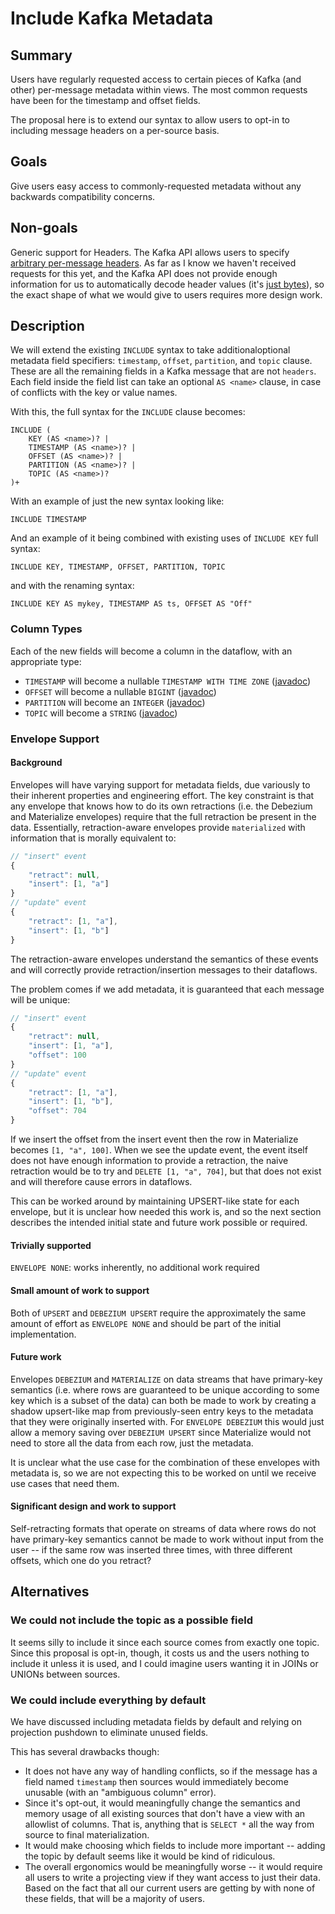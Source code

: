 # Include Kafka Metadata

## Summary

Users have regularly requested access to certain pieces of Kafka (and other)
per-message metadata within views. The most common requests have been for the
timestamp and offset fields.

The proposal here is to extend our syntax to allow users to opt-in to including
message headers on a per-source basis.

## Goals

Give users easy access to commonly-requested metadata without any backwards
compatibility concerns.

## Non-goals

Generic support for Headers. The Kafka API allows users to specify [arbitrary
per-message headers][headers-javadoc]. As far as I know we haven't received
requests for this yet, and the Kafka API does not provide enough information for
us to automatically decode header values (it's [just bytes][headers-rustdoc]),
so the exact shape of what we would give to users requires more design work.

[headers-javadoc]: https://kafka.apache.org/27/javadoc/org/apache/kafka/connect/header/Headers.html
[headers-rustdoc]: https://docs.rs/rdkafka/0.26.0/rdkafka/message/trait.Headers.html

## Description

We will extend the existing `INCLUDE` syntax to take additionaloptional metadata
field specifiers: `timestamp`, `offset`, `partition`, and `topic` clause. These
are all the remaining fields in a Kafka message that are not `headers`. Each
field inside the field list can take an optional `AS <name>` clause, in case of
conflicts with the key or value names.

With this, the full syntax for the `INCLUDE` clause becomes:

```
INCLUDE (
    KEY (AS <name>)? |
    TIMESTAMP (AS <name>)? |
    OFFSET (AS <name>)? |
    PARTITION (AS <name>)? |
    TOPIC (AS <name>)?
)+
```

With an example of just the new syntax looking like:

`INCLUDE TIMESTAMP`

And an example of it being combined with existing uses of `INCLUDE KEY` full
syntax:

`INCLUDE KEY, TIMESTAMP, OFFSET, PARTITION, TOPIC`

and with the renaming syntax:

`INCLUDE KEY AS mykey, TIMESTAMP AS ts, OFFSET AS "Off"`

### Column Types

Each of the new fields will become a column in the dataflow, with an appropriate
type:

* `TIMESTAMP` will become a nullable `TIMESTAMP WITH TIME ZONE` ([javadoc][ts])
* `OFFSET` will become a nullable `BIGINT` ([javadoc][offset])
* `PARTITION` will become an `INTEGER` ([javadoc][partition])
* `TOPIC` will become a `STRING` ([javadoc][topic])

[ts]: https://kafka.apache.org/28/javadoc//org/apache/kafka/clients/producer/RecordMetadata.html#timestamp()
[offset]: https://kafka.apache.org/28/javadoc//org/apache/kafka/clients/producer/RecordMetadata.html#offset()
[partition]: https://kafka.apache.org/28/javadoc//org/apache/kafka/clients/producer/RecordMetadata.html#partition()
[topic]: https://kafka.apache.org/28/javadoc//org/apache/kafka/clients/producer/RecordMetadata.html#topic()

### Envelope Support

#### Background

Envelopes will have varying support for metadata fields, due variously to their
inherent properties and engineering effort. The key constraint is that any
envelope that knows how to do its own retractions (i.e. the Debezium and
Materialize envelopes) require that the full retraction be present in the data.
Essentially, retraction-aware envelopes provide `materialized` with information
that is morally equivalent to:

```javascript
// "insert" event
{
    "retract": null,
    "insert": [1, "a"]
}
// "update" event
{
    "retract": [1, "a"],
    "insert": [1, "b"]
}
```

The retraction-aware envelopes understand the semantics of these events and will
correctly provide retraction/insertion messages to their dataflows.

The problem comes if we add metadata, it is guaranteed that each message will be
unique:

```javascript
// "insert" event
{
    "retract": null,
    "insert": [1, "a"],
    "offset": 100
}
// "update" event
{
    "retract": [1, "a"],
    "insert": [1, "b"],
    "offset": 704
}
```

If we insert the offset from the insert event then the row in Materialize
becomes `[1, "a", 100]`. When we see the update event, the event itself does not
have enough information to provide a retraction, the naive retraction would be
to try and `DELETE [1, "a", 704]`, but that does not exist and will therefore
cause errors in dataflows.

This can be worked around by maintaining UPSERT-like state for each envelope,
but it is unclear how needed this work is, and so the next section describes the
intended initial state and future work possible or required.

#### Trivially supported

`ENVELOPE NONE`: works inherently, no additional work required


#### Small amount of work to support

Both of `UPSERT` and `DEBEZIUM UPSERT` require the approximately the same amount
of effort as `ENVELOPE NONE` and should be part of the initial implementation.

#### Future work

Envelopes `DEBEZIUM` and `MATERIALIZE` on data streams that have primary-key
semantics (i.e. where rows are guaranteed to be unique according to some key
which is a subset of the data) can both be made to work by creating a shadow
upsert-like map from previously-seen entry keys to the metadata that they were
originally inserted with. For `ENVELOPE DEBEZIUM` this would just allow a memory
saving over `DEBEZIUM UPSERT` since Materialize would not need to store all the
data from each row, just the metadata.

It is unclear what the use case for the combination of these envelopes with
metadata is, so we are not expecting this to be worked on until we receive use
cases that need them.

#### Significant design and work to support

Self-retracting formats that operate on streams of data where rows do not have
primary-key semantics cannot be made to work without input from the user -- if
the same row was inserted three times, with three different offsets, which one
do you retract?

## Alternatives

### We could not include the topic as a possible field

It seems silly to include it since each source comes from exactly one topic.
Since this proposal is opt-in, though, it costs us and the users nothing to
include it unless it is used, and I could imagine users wanting it in JOINs or
UNIONs between sources.

### We could include everything by default

We have discussed including metadata fields by default and relying on projection
pushdown to eliminate unused fields.

This has several drawbacks though:

* It does not have any way of handling conflicts, so if the message has a field
  named `timestamp` then sources would immediately become unusable (with an
  "ambiguous column" error).
* Since it's opt-out, it would meaningfully change the semantics and memory
  usage of all existing sources that don't have a view with an allowlist of
  columns. That is, anything that is `SELECT *` all the way from source to final
  materialization.
* It would make choosing which fields to include more important -- adding the
  topic by default seems like it would be kind of ridiculous.
* The overall ergonomics would be meaningfully worse -- it would require all
  users to write a projecting view if they want access to just their data. Based
  on the fact that all our current users are getting by with none of these
  fields, that will be a majority of users.
